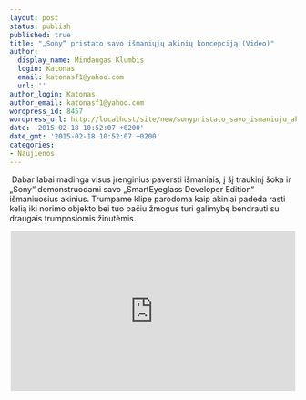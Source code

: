 ```yaml
---
layout: post
status: publish
published: true
title: "„Sony“ pristato savo išmaniųjų akinių koncepciją (Video)"
author:
  display_name: Mindaugas Klumbis
  login: Katonas
  email: katonasf1@yahoo.com
  url: ''
author_login: Katonas
author_email: katonasf1@yahoo.com
wordpress_id: 8457
wordpress_url: http://localhost/site/new/sonypristato_savo_ismaniuju_akiniu_koncepcija/
date: '2015-02-18 10:52:07 +0200'
date_gmt: '2015-02-18 10:52:07 +0200'
categories:
- Naujienos
---
```

<p>
	&nbsp;Dabar labai madinga visus įrenginius paversti i&scaron;maniais, į &scaron;į traukinį &scaron;oka ir &bdquo;Sony&ldquo; demonstruodami savo &bdquo;SmartEyeglass Developer Edition&ldquo; i&scaron;maniuosius akinius. Trumpame klipe parodoma kaip akiniai padeda rasti kelią iki norimo objekto bei tuo pačiu žmogus turi galimybę bendrauti su draugais trumposiomis žinutėmis.</p>
<p style="text-align: center;">
	<iframe allowfullscreen="" frameborder="0" height="281" src="https://www.youtube.com/embed/Bx7O_h09HKA" width="500"></iframe></p>
